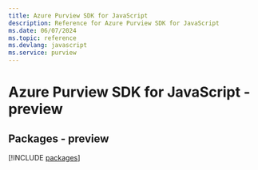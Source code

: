 ```yaml
---
title: Azure Purview SDK for JavaScript
description: Reference for Azure Purview SDK for JavaScript
ms.date: 06/07/2024
ms.topic: reference
ms.devlang: javascript
ms.service: purview
---
```

# Azure Purview SDK for JavaScript - preview
## Packages - preview
[!INCLUDE [packages](purview-index.md)]